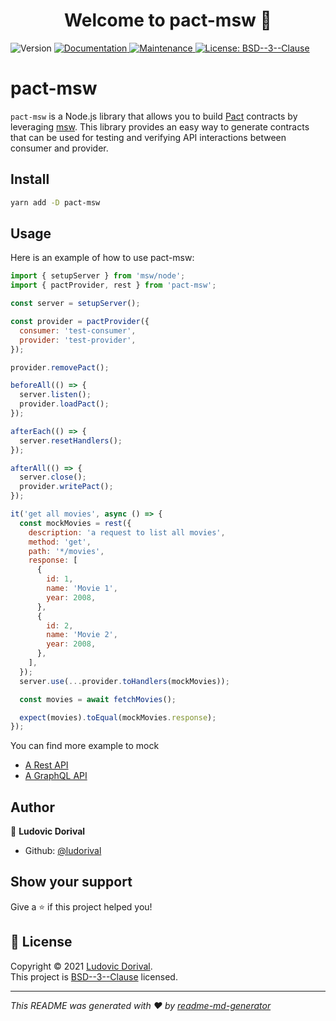 <h1 align="center">Welcome to pact-msw 👋</h1>
<p>
  <img alt="Version" src="https://img.shields.io/badge/version-0.0.1-blue.svg?cacheSeconds=2592000" />
  <a href="https://github.com/ludorival/pact-msw#readme" target="_blank">
    <img alt="Documentation" src="https://img.shields.io/badge/documentation-yes-brightgreen.svg" />
  </a>
  <a href="https://github.com/ludorival/pact-msw/graphs/commit-activity" target="_blank">
    <img alt="Maintenance" src="https://img.shields.io/badge/Maintained%3F-yes-green.svg" />
  </a>
  <a href="https://github.com/ludorival/pact-msw/blob/master/LICENSE" target="_blank">
    <img alt="License: BSD--3--Clause" src="https://img.shields.io/github/license/ludorival/pact-msw" />
  </a>
</p>

# pact-msw
`pact-msw` is a Node.js library that allows you to build [Pact](https://docs.pact.io/) contracts by leveraging [msw](https://mswjs.io/). This library provides an easy way to generate contracts that can be used for testing and verifying API interactions between consumer and provider.



## Install

```sh
yarn add -D pact-msw
```

## Usage
Here is an example of how to use pact-msw:

```js
import { setupServer } from 'msw/node';
import { pactProvider, rest } from 'pact-msw';

const server = setupServer();

const provider = pactProvider({
  consumer: 'test-consumer',
  provider: 'test-provider',
});

provider.removePact();

beforeAll(() => {
  server.listen();
  provider.loadPact();
});

afterEach(() => {
  server.resetHandlers();
});

afterAll(() => {
  server.close();
  provider.writePact();
});

it('get all movies', async () => {
  const mockMovies = rest({
    description: 'a request to list all movies',
    method: 'get',
    path: '*/movies',
    response: [
      {
        id: 1,
        name: 'Movie 1',
        year: 2008,
      },
      {
        id: 2,
        name: 'Movie 2',
        year: 2008,
      },
    ],
  });
  server.use(...provider.toHandlers(mockMovies));

  const movies = await fetchMovies();

  expect(movies).toEqual(mockMovies.response);
});

```

You can find more example to mock
- [A Rest API](./test/rest/rest.client.test.ts)
- [A GraphQL API](./test/graphql/graphql.client.test.ts)

## Author

👤 **Ludovic Dorival**

* Github: [@ludorival](https://github.com/ludorival)

## Show your support

Give a ⭐️ if this project helped you!

## 📝 License

Copyright © 2021 [Ludovic Dorival](https://github.com/ludorival).<br />
This project is [BSD--3--Clause](https://github.com/ludorival/pact-msw/blob/master/LICENSE) licensed.

***
_This README was generated with ❤️ by [readme-md-generator](https://github.com/kefranabg/readme-md-generator)_